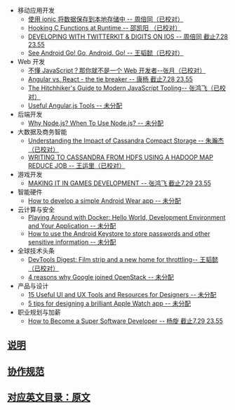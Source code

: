 - 移动应用开发
  - [使用 ionic 将数据保存到本地存储中 -- 周倍同（已校对）](persisting-data-local-storage.md)
  - [Hooking C Functions at Runtime -- 邵凯阳 （已校对）](hooking-c-functions-at-runtime.md)
  - [DEVELOPING WITH TWITTERKIT & DIGITS ON IOS -- 周倍同 截止7.28 23.55](developing-twitterkit-digits-ios.md)
  - [See Android Go! Go, Android. Go! -- 王韬懿（已校对）](go-mobile-intro.md)
- Web 开发
  - [不懂 JavaScript？那你就不是一个 Web 开发者--张月（已校对）](web-developer.md)
  - [Angular vs. React - the tie breaker -- 康杨 截止7.28 23.55](tie-breaker.md)
  - [The Hitchhiker's Guide to Modern JavaScript Tooling-- 张鸿飞（已校对）](javaScript-tooling.md)
  - [Useful Angular.js Tools -- 未分配]()
- 后端开发
  - [Why Node.js? When To Use Node.js? -- 未分配]()
- 大数据及商务智能
  - [Understanding the Impact of Cassandra Compact Storage -- 朱瀚杰（已校对） ](cassandra-compact-storage.md)
  - [WRITING TO CASSANDRA FROM HDFS USING A HADOOP MAP REDUCE JOB -- 王运里（已校对）](hadoop-map.md)
- 游戏开发
  - [MAKING IT IN GAMES DEVELOPMENT -- 张鸿飞 截止7.29 23.55](games-development.md)
- 智能硬件
  - [How to develop a simple Android Wear app -- 未分配]()
- 云计算与安全
  - [Playing Around with Docker: Hello World, Development Environment and Your Application -- 未分配]()
  - [How to use the Android Keystore to store passwords and other sensitive information -- 未分配]()
- 全球技术头条
  - [DevTools Digest: Film strip and a new home for throttling-- 王韬懿（已校对）](throttling.md)
  - [4 reasons why Google joined OpenStack -- 未分配]()
- 产品与设计
  - [15 Useful UI and UX Tools and Resources for Designers -- 未分配]()
  - [5 tips for designing a brilliant Apple Watch app -- 未分配]()
- 职业规划与加薪
  - [How to Become a Super Software Developer -- 杨旋 截止7.29 23.55](super-software-developer.md)

## [说明](description.md)

## [协作规范](https://github.com/jikexueyuanwiki/guide)

## [对应英文目录：原文](yuanwen.md)

